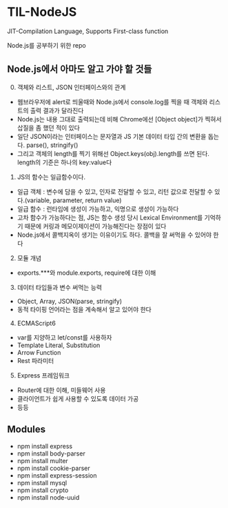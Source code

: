 # TIL-NodeJS
JIT-Compilation Language, Supports First-class function

Node.js를 공부하기 위한 repo

## Node.js에서 아마도 알고 가야 할 것들
0. 객체와 리스트, JSON 인터페이스와의 관계
- 웹브라우저에 alert로 띄울때와 Node.js에서 console.log를 찍을 때 객체와 리스트의 출력 결과가 달라진다
- Node.js는 내용 그대로 출력되는데 비해 Chrome에선 [Object object]가 찍혀서 삽질을 좀 했던 적이 있다
- 일단 JSON이라는 인터페이스는 문자열과 JS 기본 데이터 타입 간의 변환을 돕는다. parse(), stringify()
- 그리고 객체의 length를 찍기 위해선 Object.keys(obj).length를 쓰면 된다. length의 기준은 하나의 key:value다

1. JS의 함수는 일급함수이다.
- 일급 객체 : 변수에 담을 수 있고, 인자로 전달할 수 있고, 리턴 값으로 전달할 수 있다.(variable, parameter, return value)
- 일급 함수 : 런타임에 생성이 가능하고, 익명으로 생성이 가능하다
- 고차 함수가 가능하다는 점, JS는 함수 생성 당시 Lexical Environment를 기억하기 때문에 커링과 메모이제이션이 가능해진다는 장점이 있다
- Node.js에서 콜백지옥이 생기는 이유이기도 하다. 콜백을 잘 써먹을 수 있어야 한다

2. 모듈 개념
- exports.***와 module.exports, require에 대한 이해

3. 데이터 타입들과 변수 써먹는 능력
- Object, Array, JSON(parse, stringify)
- 동적 타이핑 언어라는 점을 계속해서 알고 있어야 한다

4. ECMAScript6
- var를 지양하고 let/const를 사용하자
- Template Literal, Substitution
- Arrow Function
- Rest 파라미터

5. Express 프레임워크
- Router에 대한 이해, 미들웨어 사용
- 클라이언트가 쉽게 사용할 수 있도록 데이터 가공
- 등등

## Modules
- npm install express
- npm install body-parser
- npm install multer
- npm install cookie-parser
- npm install express-session
- npm install mysql
- npm install crypto
- npm install node-uuid
